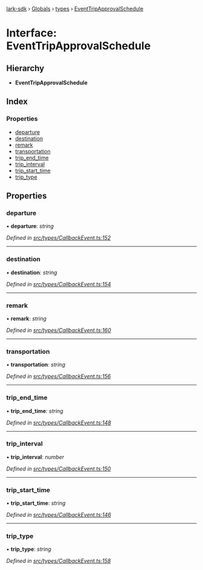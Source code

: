 [lark-sdk](../README.md) › [Globals](../globals.md) › [types](../modules/types.md) › [EventTripApprovalSchedule](types.eventtripapprovalschedule.md)

# Interface: EventTripApprovalSchedule

## Hierarchy

* **EventTripApprovalSchedule**

## Index

### Properties

* [departure](types.eventtripapprovalschedule.md#departure)
* [destination](types.eventtripapprovalschedule.md#destination)
* [remark](types.eventtripapprovalschedule.md#remark)
* [transportation](types.eventtripapprovalschedule.md#transportation)
* [trip_end_time](types.eventtripapprovalschedule.md#trip_end_time)
* [trip_interval](types.eventtripapprovalschedule.md#trip_interval)
* [trip_start_time](types.eventtripapprovalschedule.md#trip_start_time)
* [trip_type](types.eventtripapprovalschedule.md#trip_type)

## Properties

###  departure

• **departure**: *string*

*Defined in [src/types/CallbackEvent.ts:152](https://github.com/TbhT/lark-sdk/blob/5ecb791/src/types/CallbackEvent.ts#L152)*

___

###  destination

• **destination**: *string*

*Defined in [src/types/CallbackEvent.ts:154](https://github.com/TbhT/lark-sdk/blob/5ecb791/src/types/CallbackEvent.ts#L154)*

___

###  remark

• **remark**: *string*

*Defined in [src/types/CallbackEvent.ts:160](https://github.com/TbhT/lark-sdk/blob/5ecb791/src/types/CallbackEvent.ts#L160)*

___

###  transportation

• **transportation**: *string*

*Defined in [src/types/CallbackEvent.ts:156](https://github.com/TbhT/lark-sdk/blob/5ecb791/src/types/CallbackEvent.ts#L156)*

___

###  trip_end_time

• **trip_end_time**: *string*

*Defined in [src/types/CallbackEvent.ts:148](https://github.com/TbhT/lark-sdk/blob/5ecb791/src/types/CallbackEvent.ts#L148)*

___

###  trip_interval

• **trip_interval**: *number*

*Defined in [src/types/CallbackEvent.ts:150](https://github.com/TbhT/lark-sdk/blob/5ecb791/src/types/CallbackEvent.ts#L150)*

___

###  trip_start_time

• **trip_start_time**: *string*

*Defined in [src/types/CallbackEvent.ts:146](https://github.com/TbhT/lark-sdk/blob/5ecb791/src/types/CallbackEvent.ts#L146)*

___

###  trip_type

• **trip_type**: *string*

*Defined in [src/types/CallbackEvent.ts:158](https://github.com/TbhT/lark-sdk/blob/5ecb791/src/types/CallbackEvent.ts#L158)*
